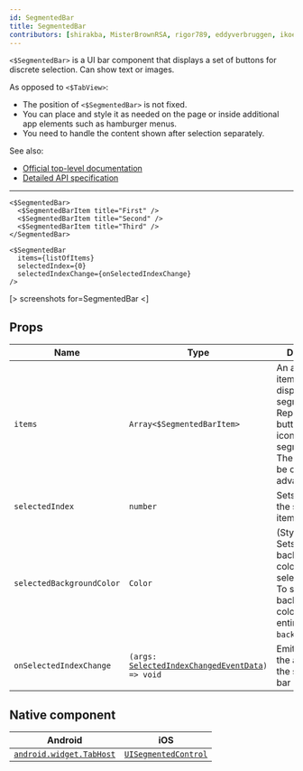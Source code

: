 ```yaml
---
id: SegmentedBar
title: SegmentedBar
contributors: [shirakba, MisterBrownRSA, rigor789, eddyverbruggen, ikoevska]
---
```


`<$SegmentedBar>` is a UI bar component that displays a set of buttons for discrete selection. Can show text or images.

As opposed to `<$TabView>`:
* The position of `<$SegmentedBar>` is not fixed. 
* You can place and style it as needed on the page or inside additional app elements such as hamburger menus.
* You need to handle the content shown after selection separately.

See also:

* [Official top-level documentation](https://docs.nativescript.org/ui/components/segmented-bar)
* [Detailed API specification](http://docs.nativescript.org/api-reference/modules/_ui_segmented_bar_.html)

---
```tsx
<$SegmentedBar>
  <$SegmentedBarItem title="First" />
  <$SegmentedBarItem title="Second" />
  <$SegmentedBarItem title="Third" />
</SegmentedBar>
```

```tsx
<$SegmentedBar
  items={listOfItems}
  selectedIndex={0}
  selectedIndexChange={onSelectedIndexChange}
/>
```

[> screenshots for=SegmentedBar <]

## Props

| Name | Type | Description |
|------|------|-------------|
| `items` | `Array<$SegmentedBarItem>` | An array of items to be displayed in the segmented bar. Represents the button labels or icons of the segmented bar.<br/>The array must be created in advance. 
| `selectedIndex` | `number` | Sets the index of the selected item.
| `selectedBackgroundColor` | `Color` | (Style property) Sets the background color of the selected item. To set the background color of the entire bar, use `backgroundColor`.
| `onSelectedIndexChange`| `(args: `[`SelectedIndexChangedEventData`](https://docs.nativescript.org/api-reference/interfaces/__nativescript_core_.selectedindexchangedeventdata_3)`) => void` | Emitted when the an item on the segmented bar is tapped.

## Native component

| Android | iOS |
|---------|-----|
| [`android.widget.TabHost`](https://developer.android.com/reference/android/widget/TabHost.html) | [`UISegmentedControl`](https://developer.apple.com/documentation/uikit/uisegmentedcontrol)
